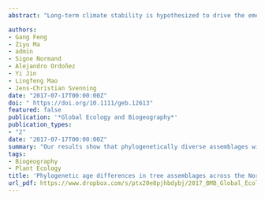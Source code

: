 ```yaml
---
abstract: "Long‐term climate stability is hypothesized to drive the emergence of species assemblages with large species age differences due to the accumulation of relict species and relatively newly arisen species via reduced extinction and increased speciation. Few studies have addressed these predictions and so far no study has done so for plants across the Northern Hemisphere. Here, we linked Quaternary‐scale climate variability to phylogenetic age differences between the oldest and youngest group of species in tree assemblages in 100 km × 100 km grid cells across the Northern Hemisphere to test these predictions. Last Glacial Maximum (LGM)‐to‐present shifts in temperature and precipitation were used as proxies for Quaternary‐scale glacial–interglacial climate variability. Simultaneous autoregressive (SAR) models were used to assess the relationships between phylogenetic age differences and Quaternary‐scale climate variability. We found that phylogenetic age differences overall were largest in China and smallest in Europe, and they declined with increasing temperature instability as predicted, but only in Europe and North America. In China, the relatively mild Quaternary climate changes did not appear to have strongly affected phylogenetic age differences in tree assemblages. Our results show that phylogenetically diverse assemblages with large phylogenetic age differences among species are associated with relatively high long‐term climate stability, with intra‐regional links between long‐term climate variability and phylogenetic composition especially strong in the more unstable regions. These findings point to future climate change as a key risk to the preservation of the phylogenetically diverse assemblages in regions characterized by relatively high paleoclimate stability, with China as a key example."

authors:
- Gang Feng
- Ziyu Ma
- admin
- Signe Normand
- Alejandro Ordoñez
- Yi Jin
- Lingfeng Mao
- Jens-Christian Svenning
date: "2017-07-17T00:00:00Z"
doi: " https://doi.org/10.1111/geb.12613"
featured: false
publication: '*Global Ecology and Biogeography*'
publication_types:
- "2"
date: "2017-07-17T00:00:00Z"
summary: "Our results show that phylogenetically diverse assemblages with large phylogenetic age differences among species are associated with relatively high long‐term climate stability, with intra‐regional links between long‐term climate variability and phylogenetic composition especially strong in the more unstable regions. These findings point to future climate change as a key risk to the preservation of the phylogenetically diverse assemblages in regions characterized by relatively high paleoclimate stability, with China as a key example."
tags:
- Biogeography
- Plant Ecology
title: 'Phylogenetic age differences in tree assemblages across the Northern Hemisphere increase with long-term climate stability in unstable regions'
url_pdf: https://www.dropbox.com/s/ptx20e8pjhbdybj/2017_BMB_Global_Ecology_and_Biogeography.pdf?dl=1
---
```


